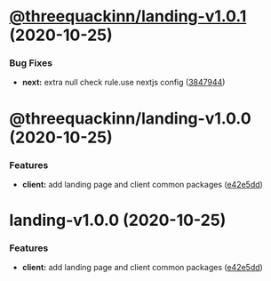 # [@threequackinn/landing-v1.0.1](https://github.com/TheThreeQuackInn/site/compare/@threequackinn/landing-v1.0.0...@threequackinn/landing-v1.0.1) (2020-10-25)


### Bug Fixes

* **next:** extra null check rule.use nextjs config ([3847944](https://github.com/TheThreeQuackInn/site/commit/3847944bb742be2067c0a9560e8ad9a65bec25e1))

# @threequackinn/landing-v1.0.0 (2020-10-25)


### Features

* **client:** add landing page and client common packages ([e42e5dd](https://github.com/TheThreeQuackInn/site/commit/e42e5ddc7e8de56e48d9479e582438ed83fb859e))

# landing-v1.0.0 (2020-10-25)


### Features

* **client:** add landing page and client common packages ([e42e5dd](https://github.com/TheThreeQuackInn/site/commit/e42e5ddc7e8de56e48d9479e582438ed83fb859e))
